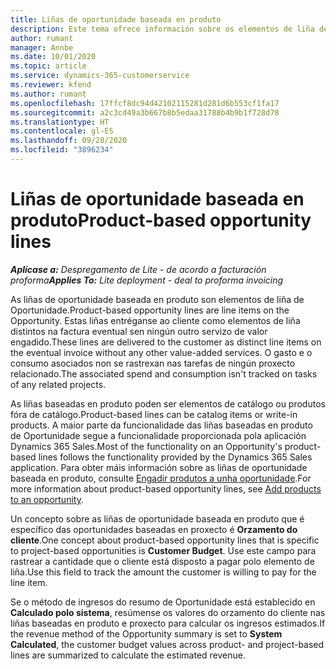 ```yaml
---
title: Liñas de oportunidade baseada en produto
description: Este tema ofrece información sobre os elementos de liña de oportunidade baseada en produto en Project Operations.
author: rumant
manager: Annbe
ms.date: 10/01/2020
ms.topic: article
ms.service: dynamics-365-customerservice
ms.reviewer: kfend
ms.author: rumant
ms.openlocfilehash: 17ffcf8dc94d42102115281d281d6b553cf1fa17
ms.sourcegitcommit: a2c3cd49a3b667b8b5edaa31788b4b9b1f728d78
ms.translationtype: HT
ms.contentlocale: gl-ES
ms.lasthandoff: 09/28/2020
ms.locfileid: "3896234"
---
```

# <a name="product-based-opportunity-lines"></a><span data-ttu-id="ff4bd-103">Liñas de oportunidade baseada en produto</span><span class="sxs-lookup"><span data-stu-id="ff4bd-103">Product-based opportunity lines</span></span>

<span data-ttu-id="ff4bd-104">_**Aplícase a:** Despregamento de Lite - de acordo a facturación proforma_</span><span class="sxs-lookup"><span data-stu-id="ff4bd-104">_**Applies To:** Lite deployment - deal to proforma invoicing_</span></span>

<span data-ttu-id="ff4bd-105">As liñas de oportunidade baseada en produto son elementos de liña de Oportunidade.</span><span class="sxs-lookup"><span data-stu-id="ff4bd-105">Product-based opportunity lines are line items on the Opportunity.</span></span> <span data-ttu-id="ff4bd-106">Estas liñas entréganse ao cliente como elementos de liña distintos na factura eventual sen ningún outro servizo de valor engadido.</span><span class="sxs-lookup"><span data-stu-id="ff4bd-106">These lines are delivered to the customer as distinct line items on the eventual invoice without any other value-added services.</span></span> <span data-ttu-id="ff4bd-107">O gasto e o consumo asociados non se rastrexan nas tarefas de ningún proxecto relacionado.</span><span class="sxs-lookup"><span data-stu-id="ff4bd-107">The associated spend and consumption isn't tracked on tasks of any related projects.</span></span>

<span data-ttu-id="ff4bd-108">As liñas baseadas en produto poden ser elementos de catálogo ou produtos fóra de catálogo.</span><span class="sxs-lookup"><span data-stu-id="ff4bd-108">Product-based lines can be catalog items or write-in products.</span></span> <span data-ttu-id="ff4bd-109">A maior parte da funcionalidade das liñas baseadas en produto de Oportunidade segue a funcionalidade proporcionada pola aplicación Dynamics 365 Sales.</span><span class="sxs-lookup"><span data-stu-id="ff4bd-109">Most of the functionality on an Opportunity's product-based lines follows the functionality provided by the Dynamics 365 Sales application.</span></span> <span data-ttu-id="ff4bd-110">Para obter máis información sobre as liñas de oportunidade baseada en produto, consulte [Engadir produtos a unha oportunidade](https://docs.microsoft.com/dynamics365/sales-enterprise/add-products-opportunity).</span><span class="sxs-lookup"><span data-stu-id="ff4bd-110">For more information about product-based opportunity lines, see [Add products to an opportunity](https://docs.microsoft.com/dynamics365/sales-enterprise/add-products-opportunity).</span></span>

<span data-ttu-id="ff4bd-111">Un concepto sobre as liñas de oportunidade baseada en produto que é específico das oportunidades baseadas en proxecto é **Orzamento do cliente**.</span><span class="sxs-lookup"><span data-stu-id="ff4bd-111">One concept about product-based opportunity lines that is specific to project-based opportunities is **Customer Budget**.</span></span> <span data-ttu-id="ff4bd-112">Use este campo para rastrear a cantidade que o cliente está disposto a pagar polo elemento de liña.</span><span class="sxs-lookup"><span data-stu-id="ff4bd-112">Use this field to track the amount the customer is willing to pay for the line item.</span></span>

<span data-ttu-id="ff4bd-113">Se o método de ingresos do resumo de Oportunidade está establecido en **Calculado polo sistema**, resúmense os valores do orzamento do cliente nas liñas baseadas en produto e proxecto para calcular os ingresos estimados.</span><span class="sxs-lookup"><span data-stu-id="ff4bd-113">If the revenue method of the Opportunity summary is set to **System Calculated**, the customer budget values across product- and project-based lines are summarized to calculate the estimated revenue.</span></span>
